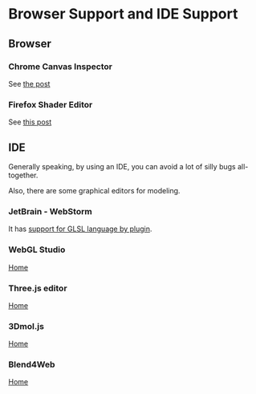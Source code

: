 # Browser Support and IDE Support

## Browser

### Chrome Canvas Inspector
See [the post](http://learningthreejs.com/blog/2013/04/05/debugging-with-chromes-canvas-inspection/)

### Firefox Shader Editor
See [this post](https://hacks.mozilla.org/2013/11/live-editing-webgl-shaders-with-firefox-developer-tools/)

## IDE

Generally speaking, by using an IDE, you can avoid a lot of silly bugs all-together.

Also, there are some graphical editors for modeling.


### JetBrain - WebStorm
It has [support for GLSL language by plugin](https://plugins.jetbrains.com/plugin/6993?pr=idea).

### WebGL Studio
[Home](http://webglstudio.org)

### Three.js editor
[Home](http://threejs.org/editor/)

### 3Dmol.js
[Home](http://3dmol.csb.pitt.edu)

### Blend4Web
[Home](https://www.blend4web.com/en/)
